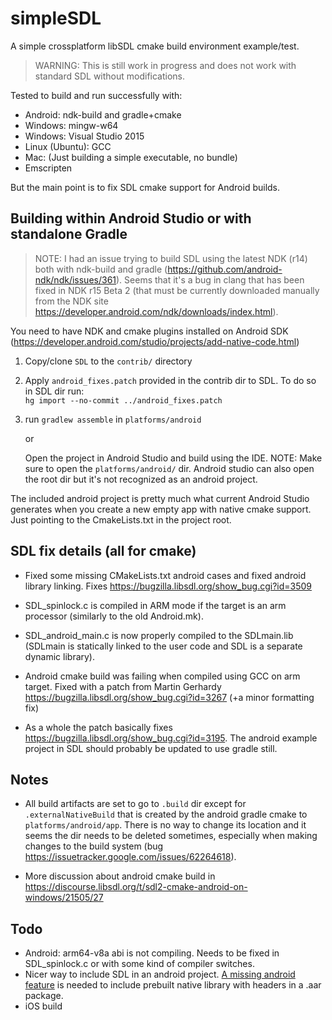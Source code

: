
# simpleSDL

A simple crossplatform libSDL cmake build environment example/test.

> WARNING: This is still work in progress and does not work with standard
> SDL without modifications.

Tested to build and run successfully with:
  - Android: ndk-build and gradle+cmake
  - Windows: mingw-w64
  - Windows: Visual Studio 2015
  - Linux (Ubuntu): GCC
  - Mac: (Just building a simple executable, no bundle)
  - Emscripten

But the main point is to fix SDL cmake support for Android builds.



Building within Android Studio or with standalone Gradle
--------------------------------------------------------

> NOTE: I had an issue trying to build SDL using the latest NDK (r14) both
> with ndk-build and gradle (https://github.com/android-ndk/ndk/issues/361).
> Seems that it's a bug in clang that has been fixed in NDK r15 Beta 2 (that
> must be currently downloaded manually from the NDK site
> https://developer.android.com/ndk/downloads/index.html).

You need to have NDK and cmake plugins installed on Android SDK
(https://developer.android.com/studio/projects/add-native-code.html)

1. Copy/clone `SDL` to the `contrib/` directory

1. Apply `android_fixes.patch` provided in the contrib dir to SDL. To do so in SDL dir run:  
  `hg import --no-commit ../android_fixes.patch`

1. run `gradlew assemble` in `platforms/android`

   or

   Open the project in Android Studio and build using the IDE. NOTE: Make sure
   to open the `platforms/android/` dir. Android studio can also
   open the root dir but it's not recognized as an android project.

The included android project is pretty much what current Android Studio
generates when you create a new empty app with native cmake support. Just
pointing to the CmakeLists.txt in the project root.


SDL fix details (all for cmake)
-------------------------------
- Fixed some missing CMakeLists.txt android cases and fixed android library
linking. Fixes https://bugzilla.libsdl.org/show_bug.cgi?id=3509

- SDL_spinlock.c is compiled in ARM mode if the target is an arm processor
(similarly to the old Android.mk).

- SDL_android_main.c is now properly compiled to the SDLmain.lib (SDLmain is
statically linked to the user code and SDL is a separate dynamic library).

- Android cmake build was failing when compiled using GCC on arm target. Fixed
with a patch from Martin Gerhardy https://bugzilla.libsdl.org/show_bug.cgi?id=3267
(+a minor formatting fix)

- As a whole the patch basically fixes https://bugzilla.libsdl.org/show_bug.cgi?id=3195.
The android example project in SDL should probably be updated to use gradle still.

Notes
-----

- All build artifacts are set to go to `.build` dir except for `.externalNativeBuild`
that is created by the android gradle cmake to `platforms/android/app`.
There is no way to change its location and it seems the dir needs to be deleted
sometimes, especially when making changes to the build system (bug
  https://issuetracker.google.com/issues/62264618).

- More discussion about android cmake build in
https://discourse.libsdl.org/t/sdl2-cmake-android-on-windows/21505/27

Todo
----

- Android: arm64-v8a abi is not compiling. Needs to be fixed in SDL_spinlock.c or with
some kind of compiler switches.
- Nicer way to include SDL in an android project. [A missing android feature](https://issuetracker.google.com/issues/37134163) is needed to include
prebuilt native library with headers in a .aar package.
- iOS build
